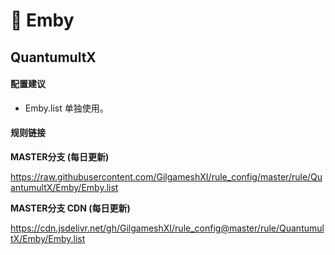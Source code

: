 # 🧸 Emby


## QuantumultX 

#### 配置建议
- Emby.list 单独使用。

#### 规则链接
**MASTER分支 (每日更新)**

https://raw.githubusercontent.com/GilgameshXI/rule_config/master/rule/QuantumultX/Emby/Emby.list

**MASTER分支 CDN (每日更新)**

https://cdn.jsdelivr.net/gh/GilgameshXI/rule_config@master/rule/QuantumultX/Emby/Emby.list
